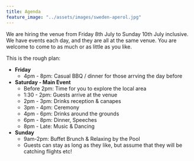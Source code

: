```yaml
---
title: Agenda
feature_image: "../assets/images/sweden-aperol.jpg"
---
```


We are hiring the venue from Friday 8th July to Sunday 10th July inclusive. We have events each day, and they are all at the same venue. You are welcome to come to as much or as little as you like.

This is the rough plan:

- **Friday**
    - 4pm - 8pm: Casual BBQ / dinner for those arrving the day before
- **Saturday - Main Event**
    - Before 2pm: Time for you to explore the local area
    - 1:30 - 2pm: Guests arrive at the venue
    - 2pm - 3pm: Drinks reception & canapes
    - 3pm - 4pm: Ceremony
    - 4pm - 6pm: Drinks around the grounds
    - 6pm - 8pm: Dinner, Speeches
    - 8pm - Late: Music & Dancing
- **Sunday**
    - 9am-2pm: Buffet Brunch & Relaxing by the Pool
    - Guests can stay as long as they like, but assume that they will be catching flights etc!